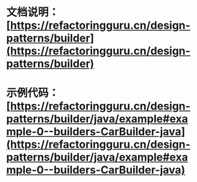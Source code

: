 
# 文档说明：[https://refactoringguru.cn/design-patterns/builder](https://refactoringguru.cn/design-patterns/builder)

# 示例代码：[https://refactoringguru.cn/design-patterns/builder/java/example#example-0--builders-CarBuilder-java](https://refactoringguru.cn/design-patterns/builder/java/example#example-0--builders-CarBuilder-java)
